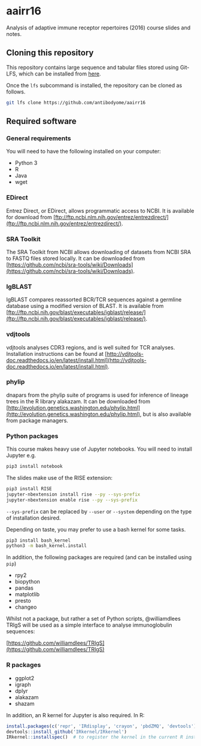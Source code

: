 # aairr16
Analysis of adaptive immune receptor repertoires (2016) course slides and notes.

## Cloning this repository

This repository contains large sequence and tabular files stored using Git-LFS, which can be installed from [here](https://git-lfs.github.com/).

Once the `lfs` subcommand is installed, the repository can be cloned as follows.

```bash
git lfs clone https://github.com/antibodyome/aairr16
```

## Required software

### General requirements

You will need to have the following installed on your computer:

- Python 3
- R
- Java
- wget

### EDirect

Entrez Direct, or EDirect, allows programmatic access to NCBI. It is available for download from [ftp://ftp.ncbi.nlm.nih.gov/entrez/entrezdirect/](ftp://ftp.ncbi.nlm.nih.gov/entrez/entrezdirect/).

### SRA Toolkit

The SRA Toolkit from NCBI allows downloading of datasets from NCBI SRA to FASTQ files stored locally. It can be downloaded from [https://github.com/ncbi/sra-tools/wiki/Downloads](https://github.com/ncbi/sra-tools/wiki/Downloads).

### IgBLAST

IgBLAST compares reassorted BCR/TCR sequences against a germline database using a modified version of BLAST. It is available from [ftp://ftp.ncbi.nih.gov/blast/executables/igblast/release/](ftp://ftp.ncbi.nih.gov/blast/executables/igblast/release/).

### vdjtools

vdjtools analyses CDR3 regions, and is well suited for TCR analyses. Installation instructions can be found at [http://vdjtools-doc.readthedocs.io/en/latest/install.html](http://vdjtools-doc.readthedocs.io/en/latest/install.html).

### phylip

dnapars from the phylip suite of programs is used for inference of lineage trees in the R library alakazam. It can be downloaded from [http://evolution.genetics.washington.edu/phylip.html](http://evolution.genetics.washington.edu/phylip.html), but is also available from package managers.

### Python packages

This course makes heavy use of Jupyter notebooks. You will need to install Jupyter e.g.

```bash
pip3 install notebook
```

The slides make use of the RISE extension:

```bash
pip3 install RISE
jupyter-nbextension install rise --py --sys-prefix
jupyter-nbextension enable rise --py --sys-prefix
```

`--sys-prefix` can be replaced by `--user` or `--system` depending on the type of installation desired.

Depending on taste, you may prefer to use a bash kernel for some tasks.

```bash
pip3 install bash_kernel
python3 -m bash_kernel.install
```

In addition, the following packages are required (and can be installed using `pip`)

- rpy2
- biopython
- pandas
- matplotlib
- presto
- changeo

Whilst not a package, but rather a set of Python scripts, @williamdlees TRIgS will be used as a simple interface to analyse immunoglobulin sequences:

[https://github.com/williamdlees/TRIgS](https://github.com/williamdlees/TRIgS)

### R packages

- ggplot2
- igraph
- dplyr
- alakazam
- shazam

In addition, an R kernel for Jupyter is also required. In R:

```r
install.packages(c('repr', 'IRdisplay', 'crayon', 'pbdZMQ', 'devtools'))
devtools::install_github('IRkernel/IRkernel')
IRkernel::installspec()  # to register the kernel in the current R installation
```
